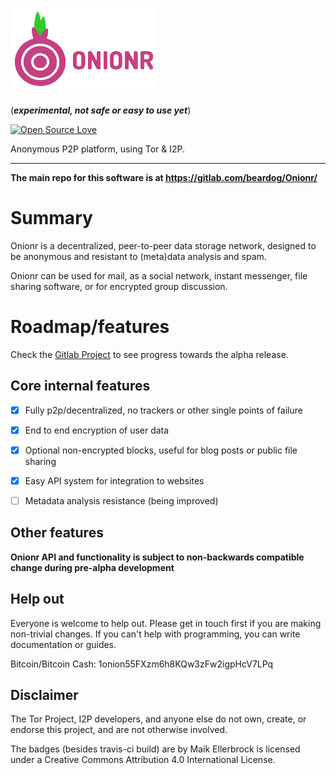 ![Onionr logo](./docs/onionr-logo.png)

(***experimental, not safe or easy to use yet***)

[![Open Source Love](https://badges.frapsoft.com/os/v3/open-source.png?v=103)](https://github.com/ellerbrock/open-source-badges/)


Anonymous P2P platform, using Tor & I2P.

<hr>

**The main repo for this software is at https://gitlab.com/beardog/Onionr/**


# Summary

Onionr is a decentralized, peer-to-peer data storage network, designed to be anonymous and resistant to (meta)data analysis and spam.

Onionr can be used for mail, as a social network, instant messenger, file sharing software, or for encrypted group discussion.

# Roadmap/features

Check the [Gitlab Project](https://gitlab.com/beardog/Onionr/milestones/1) to see progress towards the alpha release.

## Core internal features

* [X] Fully p2p/decentralized, no trackers or other single points of failure
* [X] End to end encryption of user data
* [X] Optional non-encrypted blocks, useful for blog posts or public file sharing
* [X] Easy API system for integration to websites
* [ ] Metadata analysis resistance (being improved)


## Other features

**Onionr API and functionality is subject to non-backwards compatible change during pre-alpha development**

## Help out

Everyone is welcome to help out. Please get in touch first if you are making non-trivial changes. If you can't help with programming, you can write documentation or guides.

Bitcoin/Bitcoin Cash: 1onion55FXzm6h8KQw3zFw2igpHcV7LPq

## Disclaimer

The Tor Project, I2P developers, and anyone else do not own, create, or endorse this project, and are not otherwise involved.

The badges (besides travis-ci build) are by Maik Ellerbrock is licensed under a Creative Commons Attribution 4.0 International License.
